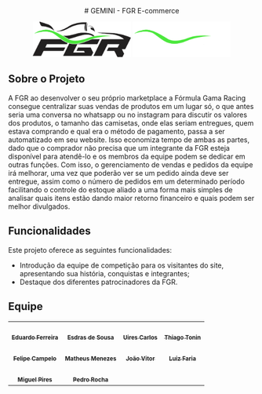 <center>
# <a>GEMINI - FGR E-commerce</a>
</center>



<p align="center">
  <img src="assets/LogoFGR-dark.png" class="theme-light-only" width="200px" alt="Logo Claro">
  <img src="assets/LogoFGR-light.png" class="theme-dark-only" width="200px" alt="Logo Escuro">
</p>






## <a> Sobre o Projeto</a>

A FGR ao desenvolver o seu próprio marketplace a Fórmula Gama Racing consegue centralizar suas vendas de produtos em um lugar só, o que antes seria uma conversa no whatsapp ou no instagram para discutir os valores dos produtos, o tamanho das camisetas, onde elas seriam entregues, quem estava comprando e qual era o método de pagamento, passa a ser automatizado em seu website.
Isso economiza tempo de ambas as partes, dado que o comprador não precisa que um integrante da FGR esteja disponível para atendê-lo e os membros da equipe podem se dedicar em outras funções.
Com isso, o gerenciamento de vendas e pedidos da equipe irá melhorar, uma vez que poderão ver se um pedido ainda deve ser entregue, assim como o número de pedidos em um determinado período facilitando o controle do estoque aliado a uma forma mais simples de analisar quais itens estão dando maior retorno financeiro e quais podem ser melhor divulgados.

## <a> Funcionalidades </a>

Este projeto oferece as seguintes funcionalidades:

- Introdução da equipe de competição para os visitantes do site, apresentando sua história, conquistas e integrantes;
- Destaque dos diferentes patrocinadores da FGR.


## <a> Equipe </a>
<center>
<table>
  <tr>
    <td align="center"><a href="https://github.com/eduardoferre"><img style="border-radius: 50%;" src="https://avatars.githubusercontent.com/u/67663168?v=4" width="100px;" alt=""/><br /><sub><b>Eduardo Ferreira</b></sub></a></td>
    <td align="center"><a href="https://github.com/Edzada"><img style="border-radius: 50%;" src="https://avatars.githubusercontent.com/u/122990164?v=4" width="100px;" alt=""/><br /><sub><b>Esdras de Sousa</b></sub></a></td>
    <td align="center"><a href="https://github.com/uires2023"><img style="border-radius: 50%;" src="https://avatars.githubusercontent.com/u/88348553?v=4" width="100px;" alt=""/><br /><sub><b>Uires Carlos</b></sub></a></td>
    <td align="center"><a href="https://github.com/audittmega"><img style="border-radius: 50%;" src="https://avatars.githubusercontent.com/u/143733162?v=4" width="100px;" alt=""/><br /><sub><b>Thiago Tonin</b></sub></a></td>
  </tr>
  <tr>
    <td align="center"><a href="https://github.com/felipeacampelo"><img style="border-radius: 50%;" src="https://avatars.githubusercontent.com/u/169858938?v=4" width="100px;" alt=""/><br /><sub><b>Felipe Campelo</b></sub></a></td>
    <td align="center"><a href="https://github.com/iBizu"><img style="border-radius: 50%;" src="https://avatars.githubusercontent.com/u/108238526?v=4" width="100px;" alt=""/><br /><sub><b>Matheus Menezes</b></sub></a></td>
    <td align="center"><a href="https://github.com/jv-ibiapina"><img style="border-radius: 50%;" src="https://avatars.githubusercontent.com/u/151571305?v=4" width="100px;" alt=""/><br /><sub><b>João Vitor</b></sub></a></td>
    <td align="center"><a href="https://github.com/luizfaria1989"><img style="border-radius: 50%;" src="https://avatars.githubusercontent.com/u/90045018?v=4" width="100px;" alt=""/><br /><sub><b>Luiz Faria</b></sub></a></td>
  </tr>
  <tr>
    <td align="center"><a href="https://github.com/miguelpiresgomes25"><img style="border-radius: 50%;" src="https://avatars.githubusercontent.com/u/119467483?v=4" width="100px;" alt=""/><br /><sub><b>Miguel Pires</b></sub></a></td>
    <td align="center"><a href="https://github.com/pedrorocharfl"><img style="border-radius: 50%;" src="https://avatars.githubusercontent.com/u/144711802?v=4" width="100px;" alt=""/><br /><sub><b>Pedro Rocha</b></sub></a></td>
  </tr>
</table>
</center>
